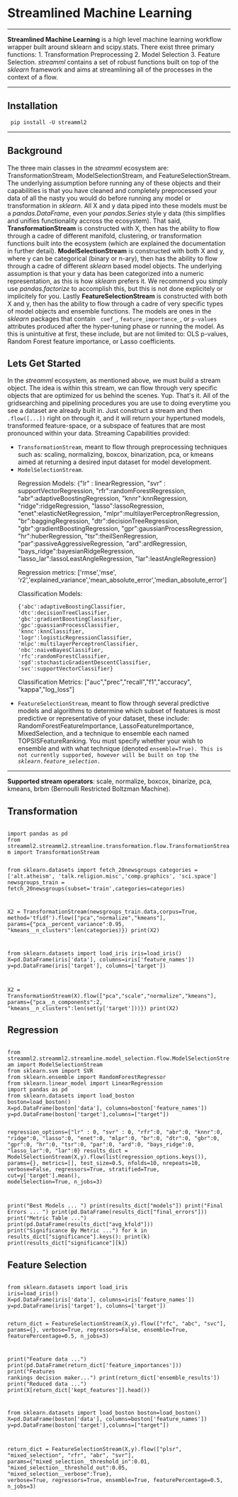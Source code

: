 <h1>Streamlined Machine Learning</h1>
<hr>
<strong>Streamlined Machine Learning</strong> is a high level machine learning workflow wrapper built around sklearn and scipy.stats. There exist three primary functions: 1. Transformation Preprocessing 2. Model Selection 3. Feature Selection. <em>streamml</em> contains a set of robust functions built on top of the <em>sklearn</em> framework and aims at streamlining all of the processes in the context of a flow.
<hr>
<h2> Installation </h2>
	<code> pip install -U streamml2 </code>
	
<hr>
<h2> Background </h2>
The three main classes in the <em>streamml</em> ecosystem are: TransformationStream, ModelSelectionStream, and FeatureSelectionStream. The underlying assumption before running any of these objects and their capabilities is that you have cleaned and completely preprocessed your data of all the nasty you would do before running any model or transformation in <em>sklearn</em>. All X and y data piped into these models must be a <em>pandas.DataFrame</em>, even your <em>pandas.Series</em> style y data (this simplifies and unifies functionality accross the ecosystem). That said, <strong>TransformationStream</strong> is constructed with X, then has the ability to flow through a cadre of different manifold, clustering, or transformation functions built into the ecosystem (which are explained the documentation in further detail). <strong>ModelSelectionStream</strong> is constructed with both X and y, where y can be categorical (binary or n-ary), then has the ability to flow through a cadre of different <em>sklearn</em> based model objects. The underlying assumption is that your y data has been categorized into a numeric representation, as this is how <em>sklearn</em> prefers it. We recommend you simply use <em>pandas.factorize</em> to accomplish this, but this is not done explicitely or implicitely for you.  Lastly <strong>FeatureSelectionStream</strong> is constructed with both X and y, then has the ability to flow through a cadre of very specific types of model objects and ensemble functions. The models are ones in the <em>sklearn</em> packages that contain <code> coef_</code>, <code>feature_importance_</code>, or <code>p-values</code> attributes produced after the hyper-tuning phase or running the model. As this is unintuitive at first, these include, but are not limited to: OLS p-values, Random Forest feature importance, or Lasso coefficients.  

<h2>Lets Get Started </h2>
In the <em>streamml</em> ecosystem, as mentioned above, we must build a stream object. The idea is within this stream, we can flow through very specific objects that are optimized for us behind the scenes. Yup. That's it. All of the gridsearching and pipelining procedures you are use to doing everytime you see a dataset are already built in. Just construct a stream and then <code>.flow([...])</code> right on through it, and it will return your hypertuned models, transformed feature-space, or a subspace of features that are most pronounced within your data. 
Streaming Capabilities provided:
<ul>
<li><code>TransformationStream</code>, meant to flow through preprocessing techniques such as: scaling, normalizing, boxcox, binarization, pca, or kmeans aimed at returning a desired input dataset for model development.</li>

<li><code>ModelSelectionStream</code>. 
<p>Regression Models:
{"lr" : linearRegression,
"svr" : supportVectorRegression,
"rfr":randomForestRegression,
"abr":adaptiveBoostingRegression,
"knnr":knnRegression,
"ridge":ridgeRegression,
"lasso":lassoRegression,
"enet":elasticNetRegression,
"mlpr":multilayerPerceptronRegression,
"br":baggingRegression,
"dtr":decisionTreeRegression,
"gbr":gradientBoostingRegression,
"gpr":gaussianProcessRegression,
"hr":huberRegression,
"tsr":theilSenRegression,
"par":passiveAggressiveRegression,
"ard":ardRegression,
"bays_ridge":bayesianRidgeRegression,
"lasso_lar":lassoLeastAngleRegression,
"lar":leastAngleRegression}
</p>

<p>Regression metrics:
['rmse','mse', 'r2','explained_variance','mean_absolute_error','median_absolute_error']
</p>
<p>Classification Models:

	{'abc':adaptiveBoostingClassifier,
	'dtc':decisionTreeClassifier,
	'gbc':gradientBoostingClassifier,
	'gpc':guassianProcessClassifier,
	'knnc':knnClassifier,
	'logr':logisticRegressionClassifier,
	'mlpc':multilayerPerceptronClassifier,
	'nbc':naiveBayesClassifier,
	'rfc':randomForestClassifier,
	'sgd':stochasticGradientDescentClassifier,
	'svc':supportVectorClassifier}
			
</p>
<p>Classification Metrics:
["auc","prec","recall","f1","accuracy", "kappa","log_loss"]
</p>
</li>

<li><code>FeatureSelectionStream</code>, meant to flow through several predictive models and algorithms to determine which subset of features is most predictive or representative of your dataset, these include: RandomForestFeatureImportance, LassoFeatureImportance, MixedSelection, and a technique to ensemble each named TOPSISFeatureRanking. You must specify whether your wish to ensemble and with what technique (denoted <code>ensemble=True). This is not currently supported, however will be built on top the <em>sklearn.feature_selection</em>.</code> 
</li>
</ul>

<hr>

<strong>Supported stream operators</strong>: scale, normalize, boxcox, binarize, pca, kmeans, brbm (Bernoulli Restricted Boltzman Machine).

<h2> Transformation </h2>
<code> 
import pandas as pd
from streamml2.streamml2.streamline.transformation.flow.TransformationStream import TransformationStream

from sklearn.datasets import fetch_20newsgroups
categories = ['alt.atheism', 'talk.religion.misc','comp.graphics', 'sci.space']
newsgroups_train = fetch_20newsgroups(subset='train',categories=categories)

X2 = TransformationStream(newsgroups_train.data,corpus=True, method='tfidf').flow(["pca","normalize","kmeans"],
                                  params={"pca__percent_variance":0.95,
                                          "kmeans__n_clusters":len(categories)})
print(X2)

from sklearn.datasets import load_iris
iris=load_iris()
X=pd.DataFrame(iris['data'], columns=iris['feature_names'])
y=pd.DataFrame(iris['target'], columns=['target'])

X2 = TransformationStream(X).flow(["pca","scale","normalize","kmeans"],
                                  params={"pca__n_components":2,
                                          "kmeans__n_clusters":len(set(y['target']))})
print(X2)
</code>

<h2>Regression</h2>
<code>
from streamml2.streamml2.streamline.model_selection.flow.ModelSelectionStream import ModelSelectionStream
from sklearn.svm import SVR
from sklearn.ensemble import RandomForestRegressor
from sklearn.linear_model import LinearRegression
import pandas as pd
from sklearn.datasets import load_boston
boston=load_boston()
X=pd.DataFrame(boston['data'], columns=boston['feature_names'])
y=pd.DataFrame(boston['target'],columns=["target"])

regression_options={"lr" : 0,
                   "svr" : 0,
                   "rfr":0,
                   "abr":0,
                   "knnr":0,
                   "ridge":0,
                   "lasso":0,
                   "enet":0,
                   "mlpr":0,
                   "br":0,
                   "dtr":0,
                   "gbr":0,
                   "gpr":0,
                   "hr":0,
                   "tsr":0,
                   "par":0,
                   "ard":0,
                   "bays_ridge":0,
                   "lasso_lar":0,
                   "lar":0}
results_dict = ModelSelectionStream(X,y).flow(list(regression_options.keys()),
                                                                    params={},
                                                                    metrics=[],
                                                                    test_size=0.5,
                                                                    nfolds=10,
                                                                    nrepeats=10,
                                                                    verbose=False, 
                                                                    regressors=True,
                                                                    stratified=True, 
                                                                    cut=y['target'].mean(),
                                                                    modelSelection=True,
                                                                    n_jobs=3)

print("Best Models ... ")
print(results_dict["models"])
print("Final Errors ... ")
print(pd.DataFrame(results_dict["final_errors"]))
print("Metric Table ...")
print(pd.DataFrame(results_dict["avg_kfold"]))
print("Significance By Metric ...")
for k in results_dict["significance"].keys():
    print(k)
    print(results_dict["significance"][k])
</code>

<h2>Feature Selection</h2>
<code>
from sklearn.datasets import load_iris
iris=load_iris()
X=pd.DataFrame(iris['data'], columns=iris['feature_names'])
y=pd.DataFrame(iris['target'], columns=['target'])

return_dict = FeatureSelectionStream(X,y).flow(["rfc", "abc", "svc"],
                                                params={},
                                                verbose=True,
                                                regressors=False,
                                                ensemble=True,
                                                featurePercentage=0.5,
                                                n_jobs=3)

print("Feature data ...")
print(pd.DataFrame(return_dict['feature_importances']))
print("Features rankings decision maker...")
print(return_dict['ensemble_results'])
print("Reduced data ...")
print(X[return_dict['kept_features']].head())

from sklearn.datasets import load_boston
boston=load_boston()
X=pd.DataFrame(boston['data'], columns=boston['feature_names'])
y=pd.DataFrame(boston['target'],columns=["target"])

return_dict = FeatureSelectionStream(X,y).flow(["plsr", "mixed_selection", "rfr", "abr", "svr"],
                                                params={"mixed_selection__threshold_in":0.01,
                                                        "mixed_selection__threshold_out":0.05,
                                                        "mixed_selection__verbose":True},
                                                verbose=True,
                                                regressors=True,
                                                ensemble=True,
                                                featurePercentage=0.5,
                                                n_jobs=3)
</code>
